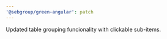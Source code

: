 ```yaml
---
'@sebgroup/green-angular': patch
---
```


Updated table grouping funcionality with clickable sub-items.
